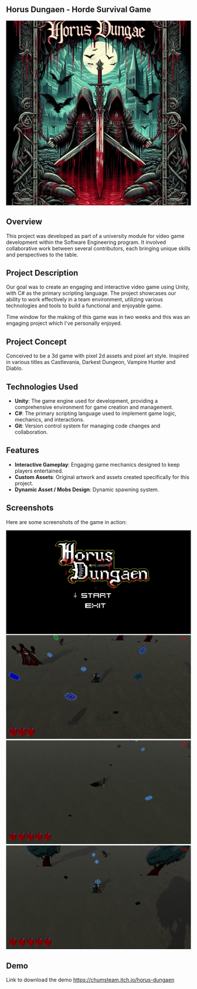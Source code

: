 ## Horus Dungaen - Horde Survival Game 
![HOrus Dungaen](https://github.com/JhoanGZ/Horus_Game/blob/main/Profile_Assets/Horus_Image)


## Overview

This project was developed as part of a university module for video game development within the Software Engineering program. 
It involved collaborative work between several contributors, each bringing unique skills and perspectives to the table.


## Project Description

Our goal was to create an engaging and interactive video game using Unity, with C# as the primary scripting language. 
The project showcases our ability to work effectively in a team environment, utilizing various technologies and tools to build a functional and enjoyable game.

Time window for the making of this game was in two weeks and this was an engaging project which I've personally enjoyed.


## Project Concept

Conceived to be a 3d game with pixel 2d assets and pixel art style. Inspired in various titles as Castlevania, Darkest Dungeon, Vampire Hunter and Diablo.


## Technologies Used

- **Unity**: The game engine used for development, providing a comprehensive environment for game creation and management.
- **C#**: The primary scripting language used to implement game logic, mechanics, and interactions.
- **Git**: Version control system for managing code changes and collaboration.

## Features

- **Interactive Gameplay**: Engaging game mechanics designed to keep players entertained.
- **Custom Assets**: Original artwork and assets created specifically for this project.
- **Dynamic Asset / Mobs Design**: Dynamic spawning system.

## Screenshots

Here are some screenshots of the game in action:

![Screenshot 1](https://github.com/JhoanGZ/Horus_Game/blob/main/Profile_Assets/Intro.jpg)
![Screenshot 2](https://github.com/JhoanGZ/Horus_Game/blob/main/Profile_Assets/eTXUwL.png)
![Screenshot 3](https://github.com/JhoanGZ/Horus_Game/blob/main/Profile_Assets/77SQEA.png)
![Screenshot 4](https://github.com/JhoanGZ/Horus_Game/blob/main/Profile_Assets/9f1iZz.png)

## Demo 

Link to download the demo
https://chumsteam.itch.io/horus-dungaen 


